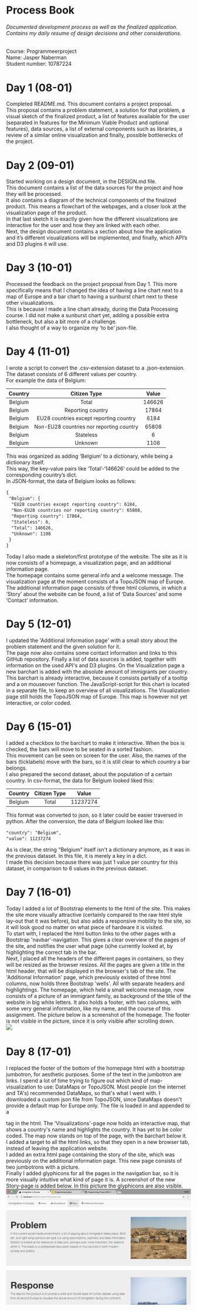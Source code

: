 # Process Book
###### Documented development process as well as the finalized application. Contains my daily resume of design decisions and other considerations.

Course: Programmeerproject  
Name: Jasper Naberman  
Student number: 10787224  
  
# Day 1 (08-01)
Completed README.md. This document contains a project proposal.  
This proposal contains a problem statement, a solution for that problem, a visual sketch of the finalized product, a list of features available for the user (separated in features for the Minimum Viable Product and optional features), data sources, a list of external components such as libraries, a review of a similar online visualization and finally, possible bottlenecks of the project.
# Day 2 (09-01)
Started working on a design document, in the DESIGN.md file.  
This document contains a list of the data sources for the project and how they will be processed.  
It also contains a diagram of the technical components of the finalized product. This means a flowchart of the webpages, and a closer look at the visualization page of the product.  
In that last sketch it is exactly given how the different visualizations are interactive for the user and how they are linked with each other.  
Next, the design document contains a section about how the application and it’s different visualizations will be implemented, and finally, which API’s and D3 plugins it will use.
# Day 3 (10-01)
Processed the feedback on the project proposal from Day 1. This more specifically means that I changed the idea of having a line chart next to a map of Europe and a bar chart to having a sunburst chart next to these other visualizations.  
This is because I made a line chart already, during the Data Processing course. I did not make a sunburst chart yet, adding a possible extra bottleneck, but also a bit more of a challenge.  
I also thought of a way to organize my ‘to be’ json-file.
# Day 4 (11-01)
I wrote a script to convert the .csv-extension dataset to a .json-extension. The dataset consists of 6 different values per country.  
For example the data of Belgium:
    
Country | Citizen Type | Value
:---: | :---: | :---:
Belgium	| Total	| 146626
Belgium	| Reporting country | 17864
Belgium	| EU28 countries except reporting country | 6184
Belgium	| Non-EU28 countries nor reporting country | 65808
Belgium	| Stateless | 6
Belgium	| Unknown | 1108

This was organized as adding ‘Belgium’ to a dictionary, while being a dictionary itself.  
This way, the key-value pairs like ‘Total’-‘146626’ could be added to the corresponding country’s dict.  
In JSON-format, the data of Belgium looks as follows:

```
{
 "Belgium": {
  "EU28 countries except reporting country": 6184,
  "Non-EU28 countries nor reporting country": 65808,
  "Reporting country": 17864,
  "Stateless": 6,
  "Total": 146626,
  "Unknown": 1108
 }
}
```
Today I also made a skeleton/first prototype of the website. The site as it is now consists of a homepage, a visualization page, and an additional information page.  
The homepage contains some general info and a welcome message. The visualization page at the moment consists of a TopoJSON map of Europe.  
The additional information page consists of three html columns, in which a ‘Story’ about the website can be found, a list of ‘Data Sources’ and some ‘Contact’ information.

# Day 5 (12-01)
I updated the 'Additional Information page' with a small story about the problem statement and the given solution for it.  
The page now also contains some contact information and links to this GitHub repository. Finally a list of data sources is added, together with information on the used API's and D3 plugins.
On the Visualization page a new barchart is added with the absolute amount of immigrants per country.  
This barchart is already interactive, because it consists partially of a tooltip and a on mouseover function.
The JavaScript-script for this chart is located in a separate file, to keep an overview of all visualizations.
The Visualization page still holds the TopoJSON map of Europe. This map is however not yet interactive, or color coded.

# Day 6 (15-01)
I added a checkbox to the barchart to make it interactive. When the box is checked, the bars will move to be seated in a sorted fashion.  
This movement can be seen on screen for the user. Also, the names of the bars (ticklabels) move with the bars, so it is still clear to which country a bar belongs.  
I also prepared the second dataset, about the population of a certain country. In csv-format, the data for Belgium looked liked this:
  
Country | Citizen Type | Value
:---: | :---: | :---:
Belgium | Total | 11237274
  
This format was converted to json, so it later could be easier traversed in python. After the conversion, the data of Belgium looked like this:  

```
"country": "Belgium",
"value": 11237274
```
As is clear, the string "Belgium" itself isn't a dictionary anymore, as it was in the previous dataset. In this file, it is merely a key in a dict.  
I made this decision because there was just 1 value per country for this dataset, in comparison to 6 values in the previous dataset.

# Day 7 (16-01)
Today I added a lot of Bootstrap elements to the html of the site. This makes the site more visually attractive (certainly compared to the raw html style lay-out that it was before), but also adds a responsive mobility to the site, so it will look good no matter on what piece of hardware it is visited.  
To start with, I replaced the html button links to the other pages with a Bootstrap 'navbar'-navigation. This gives a clear overview of the pages of the site, and notifies the user what page (s)he currently looked at, by highlighting the correct tab in the bar.  
Next, I placed all the headers of the different pages in containers, so they will be resized as the browser resizes.
All the pages are given a title in the html header, that will be displayed in the browser's tab of the site.
The 'Additional Information' page, which previously existed of three html columns, now holds three Bootstrap 'wells'. All with separate headers and highlightings.
The homepage, which held a small welcome message, now consists of a picture of an immigrant family, as background of the title of the website in big white letters. It also holds a footer, with two columns, with some very general information, like my name, and the course of this assignment. The picture below is a screenshot of the homepage. The footer is not visible in the picture, since it is only visible after scrolling down.  
![](doc/homepage_(16-01).png)  

# Day 8 (17-01)
I replaced the footer of the bottom of the homepage html with a bootstrap jumbotron, for aesthetic purposes. Some of the text in the jumbotron are links. I spend a lot of time trying to figure out which kind of map-visualization to use: DataMaps or TopoJSON. Most people (on the internet and TA's) recommended DataMaps, so that's what I went with. I downloaded a custom json file from TopoJSON, since DataMaps doesn't provide a default map for Europe only. The file is loaded in and appended to a <div> tag in the html. The 'Visualizations'-page now holds an interactive map, that shows a country's name and highlights the country. It has yet to be color coded. The map now stands on top of the page, with the barchart below it.  
I added a target to all the html links, so that they open in a new browser tab, instead of leaving the application website.  
I added an extra html page containing the story of the site, which was previously on the additional information page. This new page consists of two jumbotrons with a picture.  
Finally I added glyphicons for all the pages in the navigation bar, so it is more visually intuitive what kind of page it is. A screenshot of the new Story-page is added below. In this picture the glyphicons are also visible.  
![](doc/storypage_(17-01).png)  
  